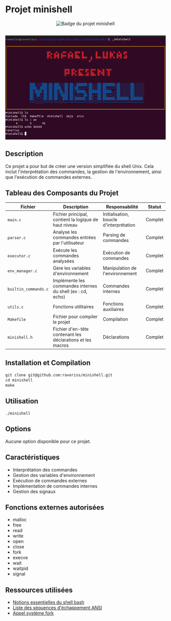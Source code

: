 # **Projet minishell**

<div align="center">
  <img src="https://github.com/ayogun/42-project-badges/raw/main/badges/minishelle.png" alt="Badge du projet minishell">
</div>

##
<div align="center">
  <img src="https://github.com/Omisev/minishell/blob/main/Capture_minishell.png" alt="Capture d'écran de minishell">
</div>

## Description
Ce projet a pour but de créer une version simplifiée du shell Unix. Cela inclut l'interprétation des commandes, la gestion de l'environnement, ainsi que l'exécution de commandes externes.

## Tableau des Composants du Projet

| Fichier              | Description                                                              | Responsabilité                                   | Statut    |
|----------------------|--------------------------------------------------------------------------|--------------------------------------------------|-----------|
| `main.c`             | Fichier principal, contient la logique de haut niveau                    | Initialisation, boucle d'interprétation          | Complet   |
| `parser.c`           | Analyse les commandes entrées par l'utilisateur                          | Parsing de commandes                             | Complet   |
| `executor.c`         | Exécute les commandes analysées                                           | Exécution de commandes                           | Complet   |
| `env_manager.c`      | Gère les variables d'environnement                                        | Manipulation de l'environnement                  | Complet   |
| `builtin_commands.c` | Implémente les commandes internes du shell (ex : cd, echo)               | Commandes internes                               | Complet   |
| `utils.c`            | Fonctions utilitaires                                                     | Fonctions auxiliaires                            | Complet   |
| `Makefile`           | Fichier pour compiler le projet                                           | Compilation                                      | Complet   |
| `minishell.h`        | Fichier d'en-tête contenant les déclarations et les macros               | Déclarations                                     | Complet   |

## Installation et Compilation
```
git clone git@github.com:raveriss/minishell.git
cd minishell
make
```

## Utilisation
```
./minishell
```

## Options
Aucune option disponible pour ce projet.

## Caractéristiques
- Interprétation des commandes
- Gestion des variables d'environnement
- Exécution de commandes externes
- Implémentation de commandes internes
- Gestion des signaux

## Fonctions externes autorisées
- malloc
- free
- read
- write
- open
- close
- fork
- execve
- wait
- waitpid
- signal

## Ressources utilisées
- [Notions essentielles du shell bash](https://fr.wikibooks.org/wiki/Programmation_Bash/Notions_essentielles_du_shell_bash)
- [Liste des séquences d'échappement ANSI](https://stackoverflow.com/questions/4842424/list-of-ansi-color-escape-sequences)
- [Appel système fork](https://www.geeksforgeeks.org/fork-system-call/)


